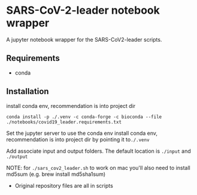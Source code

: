 # SARS-CoV-2-leader notebook wrapper

A jupyter notebook wrapper for the SARS-CoV2-leader scripts. 

## Requirements
- conda

## Installation
install conda env, recommendation is into project dir

`conda install -p ./.venv -c conda-forge -c bioconda --file ./notebooks/covid19_leader.requirements.txt`

Set the jupyter server to use the conda env
install conda env, recommendation is into project dir by pointing it to`./.venv`

Add associate input and output folders. The default location is `./input` and `./output`

NOTE: for `./sars_cov2_leader.sh` to work on mac you'll also need to install md5sum (e.g. brew install md5sha1sum)

- Original repository files are all in scripts